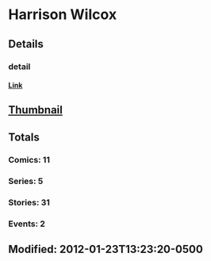 # Harrison  Wilcox 
## Details
### detail
#### [Link](http://marvel.com/comics/creators/10180/harrison_wilcox?utm_campaign=apiRef&utm_source=225578a89fc76f3d20fbffda5d17a88d)
## [Thumbnail](http://i.annihil.us/u/prod/marvel/i/mg/b/40/image_not_available.jpg)
## Totals
### Comics: 11
### Series: 5
### Stories: 31
### Events: 2
## Modified: 2012-01-23T13:23:20-0500